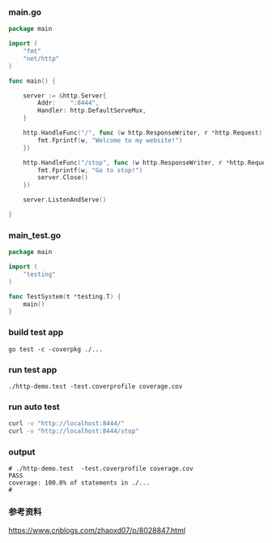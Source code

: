 ### main.go
```go
package main

import (
	"fmt"
	"net/http"
)

func main() {

	server := &http.Server{
		Addr:    ":8444",
		Handler: http.DefaultServeMux,
	}

	http.HandleFunc("/", func (w http.ResponseWriter, r *http.Request) {
		fmt.Fprintf(w, "Welcome to my website!")
	})

	http.HandleFunc("/stop", func (w http.ResponseWriter, r *http.Request) {
		fmt.Fprintf(w, "Go to stop!")
		server.Close()
	})

	server.ListenAndServe()

}
```
### main_test.go
```go
package main

import (
	"testing"
)

func TestSystem(t *testing.T) {
	main()
}
```
### build test app
```shell
go test -c -coverpkg ./...
```
### run test app
```shell
./http-demo.test -test.coverprofile coverage.cov
```
### run auto test 
```bash
curl -v "http://localhost:8444/"
curl -v "http://localhost:8444/stop"
```
### output
```shell
# ./http-demo.test  -test.coverprofile coverage.cov
PASS
coverage: 100.0% of statements in ./...
#
```

### 参考资料
https://www.cnblogs.com/zhaoxd07/p/8028847.html
